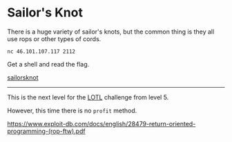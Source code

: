 # Sailor's Knot
There is a huge variety of sailor's knots, but the common thing is they all use rops
or other types of cords.

```
nc 46.101.107.117 2112
```

Get a shell and read the flag.

[sailorsknot](sailorsknot)

---

This is the next level for the [LOTL](../../level5/lotl) challenge from level 5.

However, this time there is no `profit` method.

https://www.exploit-db.com/docs/english/28479-return-oriented-programming-(rop-ftw).pdf